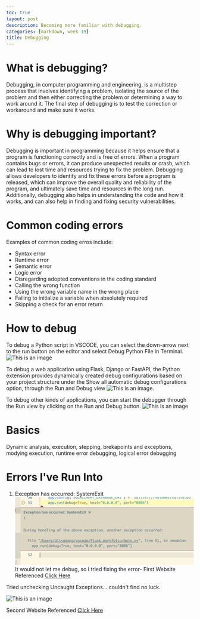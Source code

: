 ```yaml
---
toc: true
layout: post
description: Becoming more familiar with debugging.
categories: [markdown, week 19]
title: Debugging
---
```

# What is debugging?
Debugging, in computer programming and engineering, is a multistep process that involves identifying a problem, isolating the source of the problem and then either correcting the problem or determining a way to work around it. The final step of debugging is to test the correction or workaround and make sure it works.

# Why is debugging important?
Debugging is important in programming because it helps ensure that a program is functioning correctly and is free of errors. When a program contains bugs or errors, it can produce unexpected results or crash, which can lead to lost time and resources trying to fix the problem. Debugging allows developers to identify and fix these errors before a program is released, which can improve the overall quality and reliability of the program, and ultimately save time and resources in the long run. Additionally, debugging also helps in understanding the code and how it works, and can also help in finding and fixing security vulnerabilities.

# Common coding errors
Examples of common coding erros include:
- Syntax error
- Runtime error
- Semantic error
- Logic error
- Disregarding adopted conventions in the coding standard
- Calling the wrong function
- Using the wrong variable name in the wrong place
- Failing to initialize a variable when absolutely required
- Skipping a check for an error return

# How to debug
To debug a Python script in VSCODE, you can select the down-arrow next to the run button on the editor and select Debug Python File in Terminal.
![This is an image](https://code.visualstudio.com/assets/docs/python/debugging/debug-button-editor.png)

To debug a web application using Flask, Django or FastAPI, the Python extension provides dynamically created debug configurations based on your project structure under the Show all automatic debug configurations option, through the Run and Debug view
![This is an image](https://code.visualstudio.com/assets/docs/python/debugging/debug-auto-config.png).

To debug other kinds of applications, you can start the debugger through the Run view by clicking on the Run and Debug button.
![This is an image](https://code.visualstudio.com/assets/docs/python/debugging/debug-run.png)

# Basics
Dynamic analysis, execution, stepping, brekapoints and exceptions, modying execution, runtime error debugging, logical error debugging

# Errors I've Run Into
1. Exception has occurred: SystemExit
![This is an image](https://github.com/aliyatang/Aliya/blob/master/images/01-23-23-Screenshot1.png?raw=true)
It would not let me debug, so I tried fixing the error-
First Website Referenced [Click Here](https://stackoverflow.com/questions/52372810visual-studio-code-python-debugging-exception-has-occurred-systemexit)

Tried unchecking Uncaught Exceptions... couldn't find no luck.

![This is an image](https://i.stack.imgur.com/damNF.png)

Second Website Referenced [Click Here](https://github.com/microsoft/vscode-python/issues/3201)